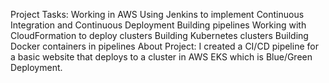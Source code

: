 Project Tasks:
Working in AWS
Using Jenkins to implement Continuous Integration and Continuous Deployment
Building pipelines
Working with CloudFormation to deploy clusters
Building Kubernetes clusters
Building Docker containers in pipelines
About Project:
I created a CI/CD pipeline for a basic website that deploys to a cluster in AWS EKS which is Blue/Green Deployment.